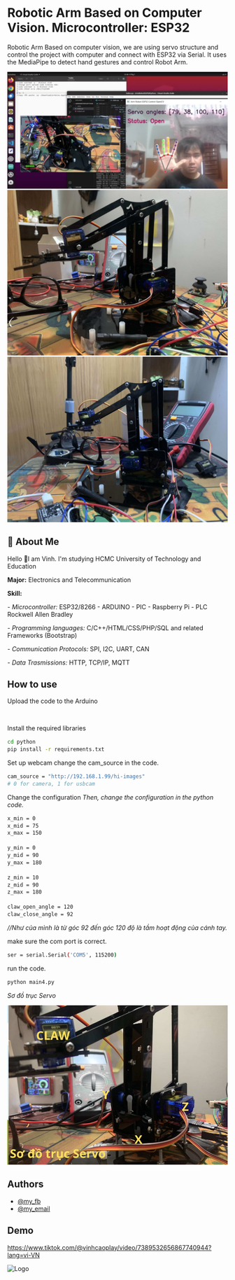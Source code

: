 
# Robotic Arm Based on Computer Vision. Microcontroller: ESP32

Robotic Arm Based on computer vision, we are using servo structure and control the project with computer and connect with ESP32 via Serial. It uses the MediaPipe to detect hand gestures and control Robot Arm.


![images](https://github.com/VinhCao09/RoboticArm_Based_on_ComputerVision/blob/main/images/1.jpg)
![images](https://github.com/VinhCao09/RoboticArm_Based_on_ComputerVision/blob/main/images/2.jpg)
![images](https://github.com/VinhCao09/RoboticArm_Based_on_ComputerVision/blob/main/images/3.jpg)
## 🚀 About Me
Hello 👋I am Vinh. I'm studying HCMC University of Technology and Education

**Major:** Electronics and Telecommunication

**Skill:** 

*- Microcontroller:* ESP32/8266 - ARDUINO - PIC - Raspberry Pi - PLC Rockwell Allen Bradley

*- Programming languages:* C/C++/HTML/CSS/PHP/SQL and
related Frameworks (Bootstrap)

*- Communication Protocols:* SPI, I2C, UART, CAN

*- Data Trasmissions:* HTTP, TCP/IP, MQTT


## How to use

Upload the code to the Arduino


```bash
  
```
Install the required libraries
```bash
cd python
pip install -r requirements.txt
```

Set up webcam
change the cam_source in the code.
```bash
cam_source = "http://192.168.1.99/hi-images"
# 0 for camera, 1 for usbcam
```
Change the configuration
*Then, change the configuration in the python code.*
```bash
x_min = 0
x_mid = 75
x_max = 150

y_min = 0
y_mid = 90
y_max = 180

z_min = 10
z_mid = 90
z_max = 180

claw_open_angle = 120
claw_close_angle = 92
```
*//Như của mình là từ góc 92 đến góc 120 độ là tầm hoạt động của cánh tay.*

make sure the com port is correct.

```bash
ser = serial.Serial('COM5', 115200)
```

run the code.
```bash
python main4.py
```

*Sơ đồ trục Servo*

![images](https://github.com/VinhCao09/RoboticArm_Based_on_ComputerVision/blob/main/images/4.jpg)

## Authors

- [@my_fb](https://www.facebook.com/vcao.vn)
- [@my_email](contact@vinhcaodatabase.com)


## Demo

https://www.tiktok.com/@vinhcaoplay/video/7389532656867740944?lang=vi-VN


![Logo](https://codingninja.asia/images/codeninjalogo.png)

